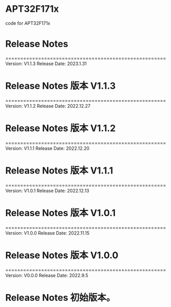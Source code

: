 # APT32F171x
code for APT32F171x

# Release Notes
======================================================
Version: V1.1.3
Release Date: 2023.1.31

Release Notes
版本 V1.1.3
======================================================

======================================================
Version: V1.1.2
Release Date: 2022.12.27

Release Notes
版本 V1.1.2
======================================================

======================================================
Version: V1.1.1
Release Date: 2022.12.20

Release Notes
版本 V1.1.1
======================================================

======================================================
Version: V1.0.1
Release Date: 2022.12.13

Release Notes
版本 V1.0.1
======================================================

======================================================
Version: V1.0.0
Release Date: 2022.11.15

Release Notes
版本 V1.0.0
======================================================

======================================================
Version: V0.0.0
Release Date: 2022.9.5

Release Notes
初始版本。
======================================================